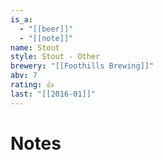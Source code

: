 ```yaml
---
is_a:
  - "[[beer]]"
  - "[[note]]"
name: Stout
style: Stout - Other
brewery: "[[Foothills Brewing]]"
abv: 7
rating: 👍
last: "[[2016-01]]"
---
```

# Notes

